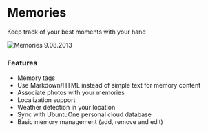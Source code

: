 # Memories #

Keep track of your best moments with your hand

![Memories 9.08.2013](https://raw.github.com/Mefrio/Memories/master/resources/gh-page/memories-9-8-13.png)

### Features ###
 
 * Memory tags
 * Use Markdown/HTML instead of simple text for memory content
 * Associate photos with your memories
 * Localization support
 * Weather detection in your location
 * Sync with UbuntuOne personal cloud database
 * Basic memory management (add, remove and edit)
